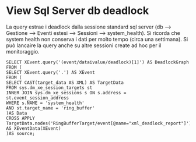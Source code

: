 # View Sql Server db deadlock

La query estrae i deadlock dalla sessione standard sql server (db --> Gestione --> Eventi estesi --> Sessioni --> system_health). Si ricorda che system health non conserva i dati per molto tempo (circa una settimana).
Si può lancaire la query anche su altre sessioni create ad hoc per il monitoraggio.

~~~
SELECT XEvent.query('(event/dataivalue/deadlock)[1]') AS DeadlockGraph
FROM ( 
SELECT XEvent.query('.') AS XEvent 
FROM ( 
SELECT CAST(target_data AS XML) AS TargetData 
FROM sys.dm_xe_session_targets st 
INNER JOIN sys.dm_xe_sessions s ON s.address = st.event_session_address 
WHERE s.NAME = 'system_health' 
AND st.target_name = 'ring_buffer'
)AS Data 
CROSS APPLY TargetData.nodes('RingBufferTarget/event[@name="xml_deadlock_report"]') AS XEventData(XEvent) 
)AS source; 
~~~
